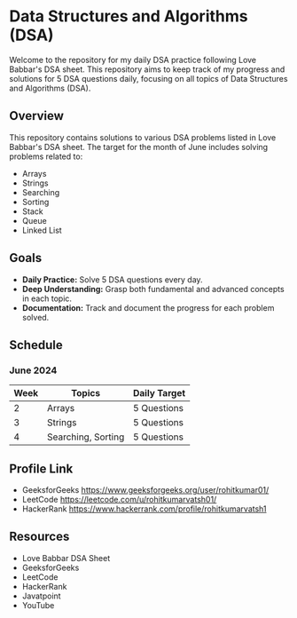 # Data Structures and Algorithms (DSA)

Welcome to the repository for my daily DSA practice following Love Babbar's DSA sheet. This repository aims to keep track of my progress and solutions for 5 DSA questions daily, focusing on all topics of Data Structures and Algorithms (DSA).

## Overview

This repository contains solutions to various DSA problems listed in Love Babbar's DSA sheet. The target for the month of June includes solving problems related to:

- Arrays
- Strings 
- Searching
- Sorting
- Stack
- Queue
- Linked List

## Goals

- **Daily Practice:** Solve 5 DSA questions every day. 
- **Deep Understanding:** Grasp both fundamental and advanced concepts in each topic.
- **Documentation:** Track and document the progress for each problem solved.

## Schedule

### June 2024

| Week | Topics                     | Daily Target |
|------|----------------------------|--------------|
| 2    | Arrays                     | 5 Questions  |
| 3    | Strings                    | 5 Questions  |
| 4    | Searching, Sorting         | 5 Questions  |

## Profile Link
- GeeksforGeeks https://www.geeksforgeeks.org/user/rohitkumar01/
- LeetCode      https://leetcode.com/u/rohitkumarvatsh01/
- HackerRank    https://www.hackerrank.com/profile/rohitkumarvatsh1

## Resources
- Love Babbar DSA Sheet
- GeeksforGeeks
- LeetCode
- HackerRank
- Javatpoint
- YouTube
